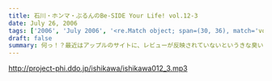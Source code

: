 ```yaml
---
title: 石川・ホンマ・ぶるんのBe-SIDE Your Life! vol.12-3
date: July 26, 2006
tags: ['2006', 'July 2006', '<re.Match object; span=(30, 36), match='vol.12'>']
draft: false
summary: 何っ！？最近はアップルのサイトに、レビューが反映されていないというきな臭い噂・・・それでもありがたいことに、この番組に対するレビューは押し寄せてまいります！！遊撃隊の各方面からの報告に、元帥以下みな満足しているご様子です。ただ、無血作戦であることは言うまでもないので、笑える報告を待っているぞ！NAMAE
---
```


http://project-phi.ddo.jp/ishikawa/ishikawa012_3.mp3
